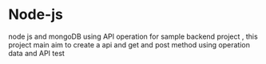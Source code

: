# Node-js
node js and mongoDB using API operation for sample backend project , this project main aim to create a api and get and post method using operation data and  API test
